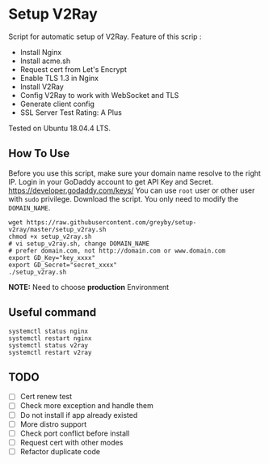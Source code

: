 # Setup V2Ray

Script for automatic setup of V2Ray. Feature of this scrip :

* Install Nginx
* Install acme.sh
* Request cert from Let's Encrypt
* Enable TLS 1.3 in Nginx
* Install V2Ray
* Config V2Ray to work with WebSocket and TLS
* Generate client config
* SSL Server Test Rating: A Plus

Tested on Ubuntu 18.04.4 LTS.

## How To Use

Before you use this script, make sure your domain name resolve to the right IP. Login in your GoDaddy account to get API Key and Secret. https://developer.godaddy.com/keys/
You can use `root` user or other user with `sudo` privilege. Download the script. You only need to modify the `DOMAIN_NAME`. 

```
wget https://raw.githubusercontent.com/greyby/setup-v2ray/master/setup_v2ray.sh
chmod +x setup_v2ray.sh
# vi setup_v2ray.sh, change DOMAIN_NAME  
# prefer domain.com, not http://domain.com or www.domain.com
export GD_Key="key_xxxx"
export GD_Secret="secret_xxxx"
./setup_v2ray.sh
```

**NOTE:**  Need to choose **production** Environment 


## Useful command

```
systemctl status nginx
systemctl restart nginx
systemctl status v2ray
systemctl restart v2ray
```

## TODO

- [ ] Cert renew test
- [ ] Check more exception and handle them
- [ ] Do not install if app already existed
- [ ] More distro support
- [ ] Check port conflict before install
- [ ] Request cert with other modes
- [ ] Refactor duplicate code